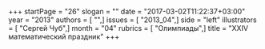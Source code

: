 +++
startPage = "26"
slogan = ""
date = "2017-03-02T11:22:37+03:00"
year = "2013"
authors = [ "",]
issues = [ "2013_04",]
side = "left"
illustrators = [ "Сергей Чуб",]
month = "04"
rubrics = [ "Олимпиады",]
title = "XXIV математический праздник"
+++
